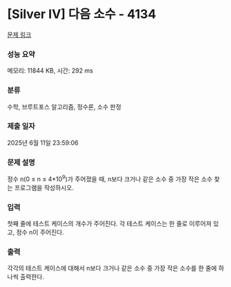 # [Silver IV] 다음 소수 - 4134 

[문제 링크](https://www.acmicpc.net/problem/4134) 

### 성능 요약

메모리: 11844 KB, 시간: 292 ms

### 분류

수학, 브루트포스 알고리즘, 정수론, 소수 판정

### 제출 일자

2025년 6월 11일 23:59:06

### 문제 설명

<p>
	정수 n(0 ≤ n ≤ 4*10<sup>9</sup>)가 주어졌을 때, n보다 크거나 같은 소수 중 가장 작은 소수 찾는 프로그램을 작성하시오.</p>

### 입력 

 <p>
	첫째 줄에 테스트 케이스의 개수가 주어진다. 각 테스트 케이스는 한 줄로 이루어져 있고, 정수 n이 주어진다.</p>

### 출력 

 <p>
	각각의 테스트 케이스에 대해서 n보다 크거나 같은 소수 중 가장 작은 소수를 한 줄에 하나씩 출력한다.</p>

